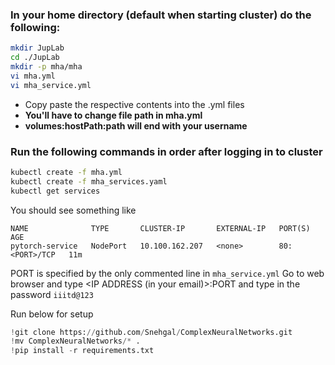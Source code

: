 ### In your home directory (default when starting cluster) do the following:
```bash
mkdir JupLab
cd ./JupLab
mkdir -p mha/mha
vi mha.yml
vi mha_service.yml
```

- Copy paste the respective contents into the .yml files
- **You'll have to change file path in mha.yml**
- **volumes:hostPath:path will end with your username**

### Run the following commands in order after logging in to cluster
```bash
kubectl create -f mha.yml
kubectl create -f mha_services.yaml
kubectl get services
```

You should see something like
```
NAME              TYPE       CLUSTER-IP       EXTERNAL-IP   PORT(S)        AGE
pytorch-service   NodePort   10.100.162.207   <none>        80:<PORT>/TCP   11m
```
PORT is specified by the only commented line in `mha_service.yml`
Go to web browser and type <IP ADDRESS (in your email)>:PORT and type in the password `iiitd@123`

Run below for setup

```python
!git clone https://github.com/Snehgal/ComplexNeuralNetworks.git
!mv ComplexNeuralNetworks/* .
!pip install -r requirements.txt
```
